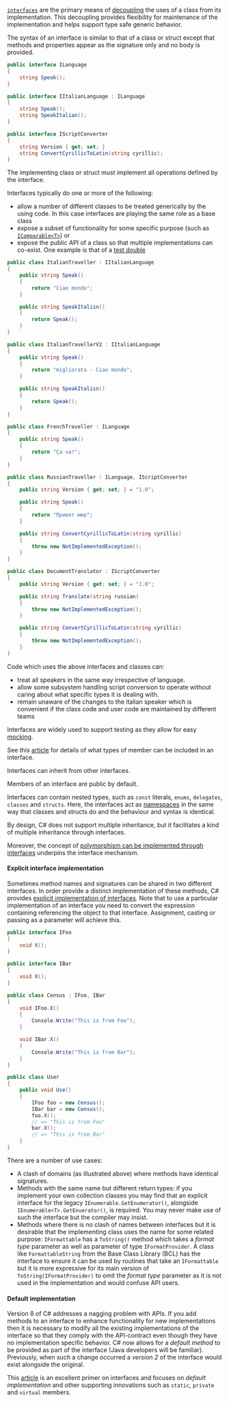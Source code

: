 [`interfaces`][interfaces] are the primary means of [decoupling][wiki-loose-coupling] the uses of a class from its implementation. This decoupling provides flexibility for maintenance of the implementation and helps support type safe generic behavior.

The syntax of an interface is similar to that of a class or struct except that methods and properties appear as the signature only and no body is provided.

```csharp
public interface ILanguage
{
    string Speak();
}

public interface IItalianLanguage : ILanguage
{
    string Speak();
    string SpeakItalian();
}

public interface IScriptConverter
{
    string Version { get; set; }
    string ConvertCyrillicToLatin(string cyrillic);
}
```

The implementing class or struct must implement all operations defined by the interface.

Interfaces typically do one or more of the following:

- allow a number of different classes to be treated generically by the using code. In this case interfaces are playing the same role as a base class
- expose a subset of functionality for some specific purpose (such as [`IComparable<T>`][icomparable]) or
- expose the public API of a class so that multiple implementations can co-exist. One example is that of a [test double][wiki-test-double]

```csharp
public class ItalianTraveller : IItalianLanguage
{
    public string Speak()
    {
        return "Ciao mondo";
    }

    public string SpeakItalisn()
    {
        return Speak();
    }
}

public class ItalianTravellerV2 : IItalianLanguage
{
    public string Speak()
    {
        return "migliorata - Ciao mondo";
    }

    public string SpeakItalisn()
    {
        return Speak();
    }
}

public class FrenchTraveller : ILanguage
{
    public string Speak()
    {
        return "Ça va?";
    }
}

public class RussianTraveller : ILanguage, IScriptConverter
{
    public string Version { get; set; } = "1.0";

    public string Speak()
    {
        return "Привет мир";
    }

    public string ConvertCyrillicToLatin(string cyrillic)
    {
        throw new NotImplementedException();
    }
}

public class DocumentTranslator : IScriptConverter
{
    public string Version { get; set; } = "1.0";

    public string Translate(string russian)
    {
        throw new NotImplementedException();
    }

    public string ConvertCyrillicToLatin(string cyrillic)
    {
        throw new NotImplementedException();
    }
}
```

Code which uses the above interfaces and classes can:

- treat all speakers in the same way irrespective of language.
- allow some subsystem handling script conversion to operate without caring about what specific types it is dealing with.
- remain unaware of the changes to the italian speaker which is convenient if the class code and user code are maintained by different teams

Interfaces are widely used to support testing as they allow for easy [mocking][so-mocking-interfaces].

See this [article][dt-interfaces] for details of what types of member can be included in an interface.

Interfaces can inherit from other interfaces.

Members of an interface are public by default.

Interfaces can contain nested types, such as `const` literals, `enums`, `delegates`, `classes` and `structs`. Here, the interfaces act as [namespaces][wiki-namespaces] in the same way that classes and structs do and the behaviour and syntax is identical.

By design, C# does not support multiple inheritance, but it facilitates a kind of multiple inheritance through interfaces.

Moreover, the concept of [polymorphism can be implemented through interfaces][interface-polymorphism] underpins the interface mechanism.

#### Explicit interface implementation

Sometimes method names and signatures can be shared in two different interfaces.
In order provide a distinct implementation of these methods, C# provides [explicit implementation of interfaces][explicit-implementation]. Note that to use a particular implementation of an interface you need to convert the expression containing referencing the object to that interface. Assignment, casting or passing as a parameter will achieve this.

```csharp
public interface IFoo
{
    void X();
}

public interface IBar
{
    void X();
}

public class Census : IFoo, IBar
{
    void IFoo.X()
    {
        Console.Write("This is from Foo");
    }

    void IBar.X()
    {
        Console.Write("This is from Bar");
    }
}

public class User
{
    public void Use()
    {
        IFoo foo = new Census();
        IBar bar = new Census();
        foo.X();
        // => "This is from Foo"
        bar.X();
        // => "This is from Bar"
    }
}
```

There are a number of use cases:

- A clash of domains (as illustrated above) where methods have identical signatures.
- Methods with the same name but different return types: if you implement your own collection classes you may find that an explicit interface for the legacy `IEnumerable.GetEnumerator()`, alongside `IEnumerable<T>.GetEnuerator()`, is required. You may never make use of such the interface but the compiler may insist.
- Methods where there is no clash of names between interfaces but it is desirable that the implementing class uses the name for some related purpose: `IFormattable` has a `ToString()` method which takes a _format type_ parameter as well as parameter of type `IFormatProvider`. A class like `FormattableString` from the Base Class Library (BCL) has the interface to ensure it can be used by routines that take an `IFormattable` but it is more expressive for its main version of `ToString(IFormatProvider)` to omit the _format type_ parameter as it is not used in the implementation and would confuse API users.

#### Default implementation

Version 8 of C# addresses a nagging problem with APIs. If you add methods to an interface to enhance functionality for new implementations then it is necessary to modify all the existing implementations of the interface so that they comply with the API-contract even though they have no implementation specific behavior. C# now allows for a _default method_ to be provided as part of the interface (Java developers will be familiar). Previously, when such a change occurred a _version 2_ of the interface would exist alongside the original.

This [article][dt-interfaces] is an excellent primer on interfaces and focuses on _default implementation_ and other supporting innovations such as `static`, `private` and `virtual` members.

[interface-polymorphism]: https://www.cs.utexas.edu/~mitra/csSummer2013/cs312/lectures/interfaces.html
[explicit-implementation]: https://docs.microsoft.com/en-us/dotnet/csharp/programming-guide/interfaces/explicit-interface-implementation
[so-mocking-interfaces]: https://stackoverflow.com/a/9226437/96167
[icomparable]: https://docs.microsoft.com/en-us/dotnet/api/system.icomparable-1?view=netcore-3.1
[wiki-test-double]: https://en.wikipedia.org/wiki/Test_double
[wiki-polymorphism]: https://en.wikipedia.org/wiki/Polymorphism_(computer_science)
[wiki-namespaces]: https://en.wikipedia.org/wiki/Namespace
[dt-interfaces]: https://www.talkingdotnet.com/default-implementations-in-interfaces-in-c-sharp-8/
[wiki-loose-coupling]: https://en.wikipedia.org/wiki/Loose_coupling
[interfaces]: https://docs.microsoft.com/en-us/dotnet/csharp/programming-guide/interfaces/
